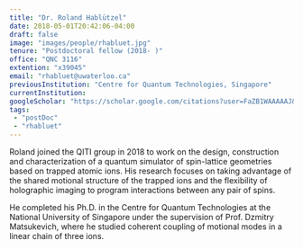 ```yaml
---
title: "Dr. Roland Hablützel"
date: 2018-05-01T20:42:06-04:00
draft: false
image: "images/people/rhabluet.jpg"
tenure: "Postdoctoral fellow (2018- )"
office: "QNC 3116"
extention: "x39045"
email: "rhabluet@uwaterloo.ca"
previousInstitution: "Centre for Quantum Technologies, Singapore"
currentInstitution: 
googleScholar: "https://scholar.google.com/citations?user=FaZB1WAAAAAJ&hl=en&oi=ao"
tags:
 - "postDoc"
 - "rhabluet"
---
```


Roland joined the QITI group in 2018 to work on the design, construction and characterization of a quantum simulator of spin-lattice geometries based on trapped atomic ions. His research focuses on taking advantage of the shared motional structure of the trapped ions and the flexibility of holographic imaging to program interactions between any pair of spins.

He completed his Ph.D. in the Centre for Quantum Technologies at the National University of Singapore under the supervision of Prof. Dzmitry Matsukevich, where he studied coherent coupling of motional modes in a linear chain of three ions.
